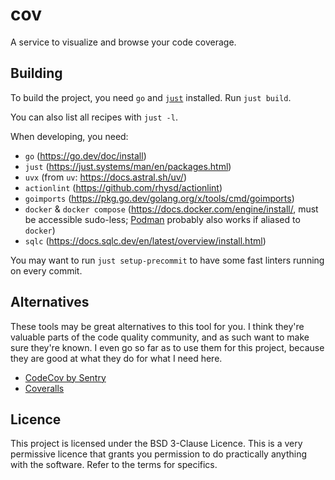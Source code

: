 # cov

A service to visualize and browse your code coverage.

## Building

To build the project, you need `go` and [`just`](https://just.systems/man/en/packages.html) installed. Run `just build`.
<!-- TODO: Frontend -->

You can also list all recipes with `just -l`.

When developing, you need:

* `go` (<https://go.dev/doc/install>)
* `just` (<https://just.systems/man/en/packages.html>)
* `uvx` (from `uv`: <https://docs.astral.sh/uv/>)
* `actionlint` (<https://github.com/rhysd/actionlint>)
* `goimports` (<https://pkg.go.dev/golang.org/x/tools/cmd/goimports>)
* `docker` & `docker compose` (<https://docs.docker.com/engine/install/>, must be accessible sudo-less; [Podman](https://podman.io/docs/installation) probably also works if aliased to `docker`)
* `sqlc` (<https://docs.sqlc.dev/en/latest/overview/install.html>)

You may want to run `just setup-precommit` to have some fast linters running on every commit.

## Alternatives

These tools may be great alternatives to this tool for you.
I think they're valuable parts of the code quality community, and as such want to make sure they're known.
I even go so far as to use them for this project, because they are good at what they do for what I need here.

* [CodeCov by Sentry](https://about.codecov.io/)
* [Coveralls](https://coveralls.io/)

## Licence

This project is licensed under the BSD 3-Clause Licence.
This is a very permissive licence that grants you permission to do practically anything with the software.
Refer to the terms for specifics.